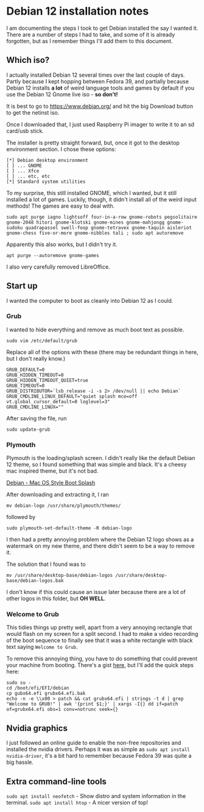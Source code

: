 # Debian 12 installation notes

I am documenting the steps I took to get Debian installed the say I wanted it. There are a number of steps I had to take, and some of it is already forgotten, but as I remember things I'll add them to this document.

## Which iso?

I actually installed Debian 12 several times over the last couple of days. Partly because I kept hopping between Fedora 39, and partially because Debian 12 installs **a lot** of weird language tools and games by default if you use the Debian 12 Gnome live iso - **so don't!**

It is best to go to https://www.debian.org/ and hit the big Download button to get the netinst iso.

Once I downloaded that, I just used Raspberry Pi imager to write it to an sd card/usb stick.

The installer is pretty straight forward, but, once it got to the desktop environment section. I chose these options:

```
[*] Debian desktop environment
[ ] ... GNOME
[ ] ... Xfce
[ ] ... etc, etc
[*] Standard system utilities
```
To my surprise, this still installed GNOME, which I wanted, but it still installed a lot of games. Luckily, though, it didn't install all of the weird input methods! The games are easy to deal with.

```
sudo apt purge iagno lightsoff four-in-a-row gnome-robots pegsolitaire gnome-2048 hitori gnome-klotski gnome-mines gnome-mahjongg gnome-sudoku quadrapassel swell-foop gnome-tetravex gnome-taquin aisleriot gnome-chess five-or-more gnome-nibbles tali ; sudo apt autoremove
```
Apparently this also works, but I didn't try it.
```
apt purge --autoremove gnome-games
```

I also very carefully removed LibreOffice.

## Start up

I wanted the computer to boot as cleanly into Debian 12 as I could.

### Grub
I wanted to hide everything and remove as much boot text as possible.
```
sudo vim /etc/default/grub
```
Replace all of the options with these (there may be redundant things in here, but I don't really know.)
```
GRUB_DEFAULT=0
GRUB_HIDDEN_TIMEOUT=0
GRUB_HIDDEN_TIMEOUT_QUIET=true
GRUB_TIMEOUT=0
GRUB_DISTRIBUTOR=`lsb_release -i -s 2> /dev/null || echo Debian`
GRUB_CMDLINE_LINUX_DEFAULT="quiet splash mce=off vt.global_cursor_default=0 loglevel=3"
GRUB_CMDLINE_LINUX=""
```
After saving the file, run
```
sudo update-grub
```

### Plymouth

Plymouth is the loading/splash screen. I didn't really like the default Debian 12 theme, so I found something that was simple and black. It's a cheesy mac inspired theme, but it's not bad.

[Debian - Mac OS Style Boot Splash](https://www.gnome-look.org/p/1888173)

After downloading and extracting it, I ran
```
mv debian-logo /usr/share/plymouth/themes/
```
followed by 
```
sudo plymouth-set-default-theme -R debian-logo
```

I then had a pretty annoying problem where the Debian 12 logo shows as a watermark on my new theme, and there didn't seem to be a way to remove it.

The solution that I found was to
```
mv /usr/share/desktop-base/debian-logos /usr/share/desktop-base/debian-logos.bak
```
I don't know if this could cause an issue later because there are a lot of other logos in this folder, but **OH WELL**.

### Welcome to Grub

This tidies things up pretty well, apart from a very annoying rectangle that would flash on my screen for a split second. I had to make a video recording of the boot sequence to finally see that it was a white rectangle with black text saying `Welcome to Grub`.

To remove this annoying thing, you have to do something that could prevent your machine from booting. There's a gist [here](https://gist.github.com/yousefvand/0f831f9148270445bf7022486a15b418), but I'll add the quick steps here:

```
sudo su -
cd /boot/efi/EFI/debian
cp gubx64.efi grubx64.efi.bak
echo -n -e \\x00 > patch && cat grubx64.efi | strings -t d | grep "Welcome to GRUB!" | awk '{print $1;}' | xargs -I{} dd if=patch of=grubx64.efi obs=1 conv=notrunc seek={}
```
## Nvidia graphics

I just followed an online guide to enable the non-free repositories and installed the nvidia drivers. Perhaps it was as simple as `sudo apt install nvidia-driver`, it's a bit hard to remember because Fedora 39 was quite a big hassle.

## Extra command-line tools

`sudo apt install neofetch` - Show distro and system information in the terminal.
`sudo apt install htop` - A nicer version of top!



